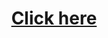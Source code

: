 <a href="https://tomrdh.github.io/da-website/changelogs.html"><h1 align="center">Click here</h1></a>
